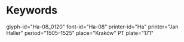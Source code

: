 # Keywords
glyph-id="Ha-08_0120"
font-id="Ha-08"
printer-id="Ha"
printer="Jan Haller"
period="1505–1525"
place="Kraków"
PT plate="171"
